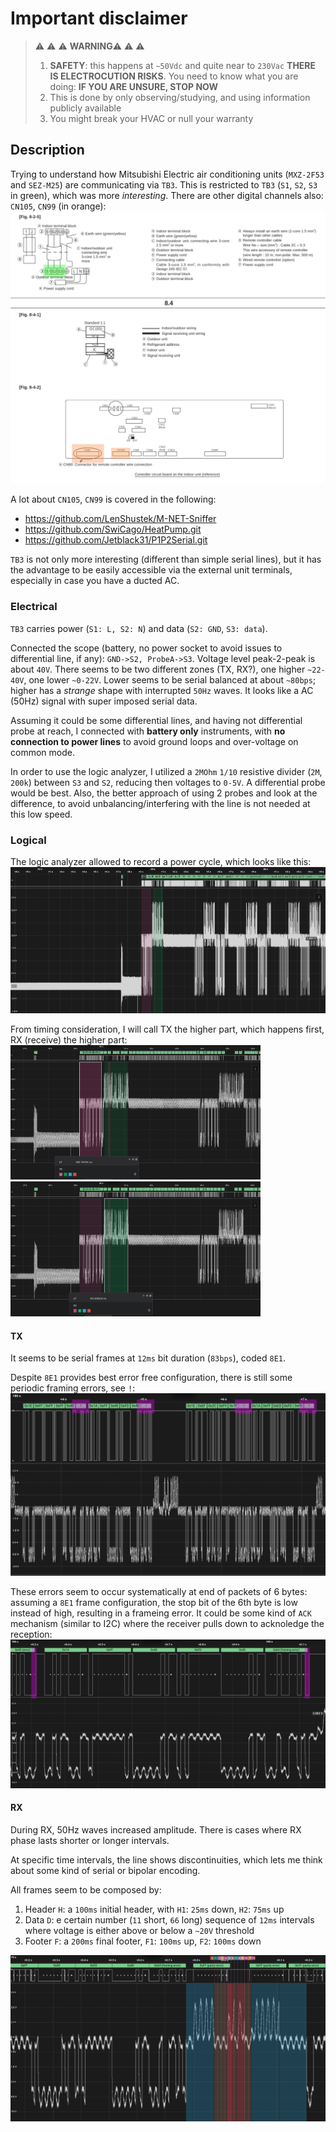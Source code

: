 # Important disclaimer

> ⚠️ ⚠️ ⚠️ **WARNING**⚠️ ⚠️ ⚠️ 
>
> 1. **SAFETY**: this happens at `~50Vdc` and quite near to `230Vac` **THERE IS ELECTROCUTION RISKS**. You need to know what you are doing: **IF YOU ARE UNSURE, STOP NOW**
> 2. This is done by only observing/studying, and using information publicly available
> 3. You might break your HVAC or null your warranty


## Description

Trying to understand how Mitsubishi Electric air conditioning units (`MXZ-2F53` and `SEZ-M25`) are communicating via `TB3`. This is restricted to `TB3` (`S1`, `S2`, `S3` in green), which was more *interesting*. There are other digital channels also: `CN105`, `CN99` (in orange):
![connections](./img/connections.svg)

A lot about `CN105`, `CN99` is covered in the following:

* <https://github.com/LenShustek/M-NET-Sniffer>
* <https://github.com/SwiCago/HeatPump.git>
* <https://github.com/Jetblack31/P1P2Serial.git>

`TB3` is not only more interesting (different than simple serial lines), but it has the advantage to be easily accessible via the external unit terminals, especially in case you have a ducted AC.


### Electrical

`TB3` carries power (`S1: L, S2: N`) and data (`S2: GND`, `S3: data`).

Connected the scope (battery, no power socket to avoid issues to differential line, if any): `GND->S2, ProbeA->S3`. Voltage level peak-2-peak is about `40V`. There seems to be two different zones (TX, RX?), one higher `~22-40V`, one lower `~0-22V`. Lower seems to be serial balanced at about `~80bps`; higher has a *strange* shape with interrupted `50Hz` waves. It looks like a AC (50Hz) signal with super imposed serial data.

Assuming it could be some differential lines, and having not differential probe at reach, I connected with **battery only** instruments, with **no connection to power lines** to avoid ground loops and over-voltage on common mode.

In order to use the logic analyzer, I utilized a `2MOhm` `1/10` resistive divider (`2M`, `200k`) between `S3` and `S2`, reducing then voltages to `0-5V`. A differential probe would be best. Also, the better approach of using 2 probes and look at the difference, to avoid unbalancing/interfering with the line is not needed at this low speed.

### Logical

The logic analyzer allowed to record a power cycle, which looks like this:
![boot](./img/boot.png)

From timing consideration, I will call TX the higher part, which happens first, RX (receive) the higher part:
<img src="./img/tx.png" alt="drawing" style="width:400px;"/>
<img src="./img/rx.png" alt="drawing" style="width:400px;"/>

#### TX

It seems to be serial frames at `12ms` bit duration (`83bps`), coded `8E1`.

Despite `8E1` provides best error free configuration, there is still some periodic framing errors, see `!`:
![framing errors](./img/framing_errors.png)

These errors seem to occur systematically at end of packets of 6 bytes: assuming a `8E1` frame configuration, the stop bit of the 6th byte is low instead of high, resulting in a frameing error. It could be some kind of `ACK` mechanism (similar to I2C) where the receiver pulls down to acknoledge the reception:
![framing error detail](./img/framing_error_detail.png)

#### RX

During RX, 50Hz waves increased amplitude. There is cases where RX phase lasts shorter or longer intervals.

At specific time intervals, the line shows discontinuities, which lets me think about some kind of serial or bipolar encoding.

All frames seem to be composed by:

1. Header `H`: a `100ms` initial header, with `H1`: `25ms` down, `H2`: `75ms` up
2. Data `D`: e certain number (`11` short, `66` long) sequence of `12ms` intervals where voltage is either above or below a `~20V` threshold
3. Footer `F`: a `200ms` final footer, `F1`: `100ms` up, `F2`: `100ms` down

![rx frame](./img/rx_frame.png)
